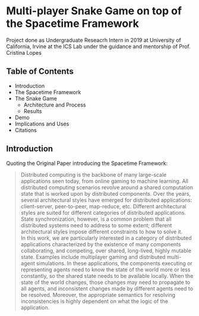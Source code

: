 # Multi-player Snake Game on top of the Spacetime Framework
Project done as Undergraduate Reseacrh Intern in 2019 at University of California, Irvine at the ICS Lab under the guidance and mentorship of Prof. Cristina Lopes

## Table of Contents
- Introduction
- The Spacetime Framework
- The Snake Game
  - Architecture and Process
  - Results
- Demo
- Implications and Uses
- Citations

## Introduction
Quoting the Original Paper introducing the Spacetime Framework:
>Distributed computing is the backbone of many large-scale applications seen today, from online
gaming to machine learning. All distributed computing scenarios revolve around a shared
computation state that is worked upon by distributed components. Over the years, several architectural
styles have emerged for distributed applications: client-server, peer-to-peer, map-reduce, etc.
Different architectural styles are suited for different categories of distributed applications. State
synchronization, however, is a common problem that all distributed systems need to address to
some extent; different architectural styles impose different constraints to how to solve it. <br> 
In this work, we are particularly interested in a category of distributed applications characterized
by the existence of many components collaborating, and competing, over shared, long-lived, highly
mutable state. Examples include multiplayer gaming and distributed multi-agent simulations. In
these applications, the components executing or representing agents need to know the state of
the world more or less constantly, so the shared state needs to be available locally. When the
state of the world changes, those changes may need to propagate to all agents, and inconsistent
changes made by different agents need to be resolved. Moreover, the appropriate semantics for
resolving inconsistencies is highly dependent on what the logic of the application. 
